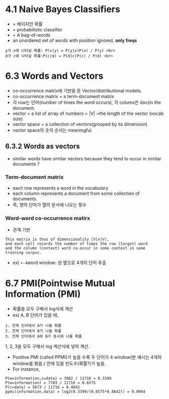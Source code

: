 # 4.1 Naive Bayes Classifiers 
+ = 베이지안 확률 
+ = probabilistic classifier 
+ = A bag-of-words <br>
+ an unordered set of words with position ignored, **only freqs** <br>

```
y가 x에 나타날 확률: P(x|y) = P(y|x)P(x) / P(y) <br>
d가 c에 나타날 확률:P(c|d) = P(d|c)P(c) / P(d) <br>
```

# 6.3 Words and Vectors
+ co-occurrence matrix에 기반을 둔 Vector/distributional models.
+ co-occurrence matrix = a term-document matrix
+ 각 row는 단어(number of times the word occurs), 각 colums은 doc(in the document.
+ vector = a list of array of numbers = |V| =the length of the vector (vocab size)
+ vector space = a collection of vectors(grouped by its dimension)
+ vector space의 숫자 순서는 meaningful.

## 6.3.2 Words as vectors
+ similar words have similar vectors because they tend to occur in similar documents ? <br>

### Term-document matrix
+ each row represents a word in the vocabulary
+ each column represents a document from some collection of documents.
+ 즉, 행의 단어가 열의 문서에 나오는 횟수 <br>

### Word-word co-occurrence matirx<br>
+ 관계 기반
```
This matrix is thus of dimensionality |V|x|V|,
and each cell records the number of times the row (target) word 
and the column (context) word co-occur in some context in some training corpus.
```
+ ex) `+-4`word window: 양 옆으로 4개의 단어 추출

# 6.7 PMI(Pointwise Mutual Information (PMI)
+ 확률을 모두 구해서 log식에 계산
+ ex) A, B 단어가 있을 때,

```
1. 전체 단어에서 A가 나올 확률
2. 전체 단어에서 B가 나올 확률
3. 전체 단어에서 A와 B가 동시에 나올 확률
```
1, 2, 3을 모두 구해서 log 계산식에 넣어 계산. 
+ Positive PMI (called PPMI)가 높을 수록 두 단어가 4 window(본 예시는 4개의 window를 봤음.) 안에 있을 빈도수(확률?)가 높음.
+ For instance,
```
P(w=information,c=data) = 3982 / 11716 = 0.3399
P(w=information) = 7703 / 11716 = 0.6575
P(c=data) = 5673 / 11716 = 0.4842
ppmi(information,data) = log2(0.3399/(0.6575*0.4842)) = 0.0944
```
